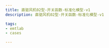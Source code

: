 ```yaml
---
title: 直驱风机02型-开关函数-标准化模型-v1
description: 直驱风机02型-开关函数-标准化模型-v1

tags:
- emtlab
- cases

---
```


<!-- import DocCardList from '@theme/DocCardList';

<DocCardList /> -->